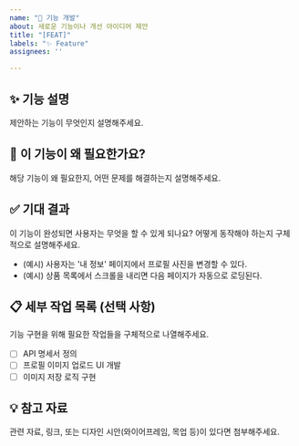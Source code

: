 ```yaml
---
name: "🚀 기능 개발"
about: 새로운 기능이나 개선 아이디어 제안
title: "[FEAT]"
labels: "✨ Feature"
assignees: ''

---
```


## ✨ 기능 설명
제안하는 기능이 무엇인지 설명해주세요.

## 🤔 이 기능이 왜 필요한가요?
해당 기능이 왜 필요한지, 어떤 문제를 해결하는지 설명해주세요.

## ✅ 기대 결과
이 기능이 완성되면 사용자는 무엇을 할 수 있게 되나요? 어떻게 동작해야 하는지 구체적으로 설명해주세요.
- (예시) 사용자는 '내 정보' 페이지에서 프로필 사진을 변경할 수 있다.
- (예시) 상품 목록에서 스크롤을 내리면 다음 페이지가 자동으로 로딩된다.

## 📋 세부 작업 목록 (선택 사항)
기능 구현을 위해 필요한 작업들을 구체적으로 나열해주세요.
- [ ] API 명세서 정의
- [ ] 프로필 이미지 업로드 UI 개발
- [ ] 이미지 저장 로직 구현

## 💡 참고 자료
관련 자료, 링크, 또는 디자인 시안(와이어프레임, 목업 등)이 있다면 첨부해주세요.